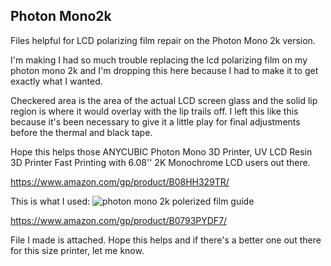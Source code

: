 ## Photon Mono2k 
Files helpful for LCD polarizing film repair on the Photon Mono 2k version.

I'm making 
I had so much trouble replacing the lcd polarizing film on my photon mono 2k and I'm dropping this here because I had to make it to get exactly what I wanted.

Checkered area is the area of the actual LCD screen glass and the solid lip region is where it would overlay with the lip trails off. I left this like this because it's been necessary to give it a little play for final adjustments before the thermal and black tape.

Hope this  helps those ANYCUBIC Photon Mono 3D Printer, UV LCD Resin 3D Printer Fast Printing with 6.08'' 2K Monochrome LCD users out there.

https://www.amazon.com/gp/product/B08HH329TR/

This is what I used:
![photon mono 2k  polerized film guide](https://user-images.githubusercontent.com/28960829/136739509-b0b4c793-dcb4-425b-897c-6de5e630d2c9.png)

https://www.amazon.com/gp/product/B0793PYDF7/

File I made is attached. Hope this helps and if there's a better one out there for this size printer, let me know.

